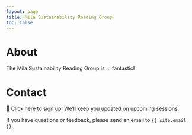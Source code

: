 ```yaml
---
layout: page
title: Mila Sustainability Reading Group
toc: false
---
```


# About

The Mila Sustainability Reading Group is ... fantastic!

# Contact

🌱 <a href="https://forms.gle/UvYw3ZUBAERuRvC8A" target="_blank">Click here to sign up!</a> We’ll keep you updated on upcoming sessions. 

If you have questions or feedback, please send an email to `{{ site.email }}`. 


